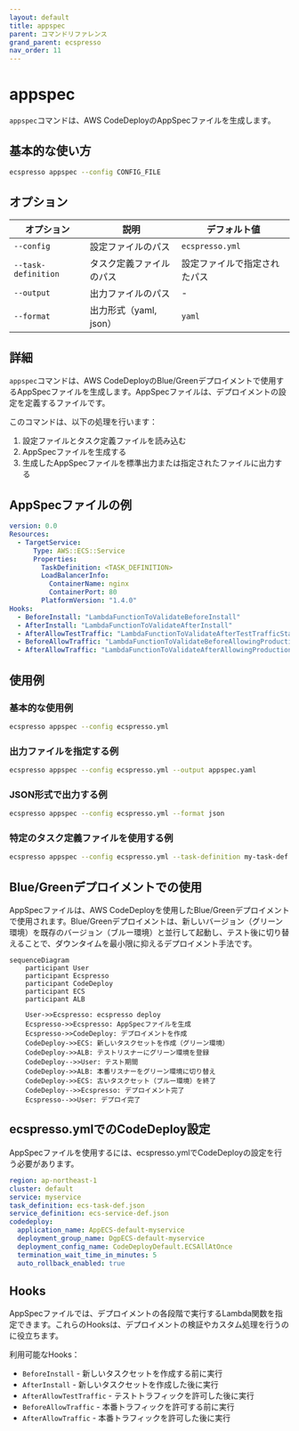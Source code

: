 ```yaml
---
layout: default
title: appspec
parent: コマンドリファレンス
grand_parent: ecspresso
nav_order: 11
---
```


# appspec

`appspec`コマンドは、AWS CodeDeployのAppSpecファイルを生成します。

## 基本的な使い方

```bash
ecspresso appspec --config CONFIG_FILE
```

## オプション

| オプション | 説明 | デフォルト値 |
|------------|------|-------------|
| `--config` | 設定ファイルのパス | `ecspresso.yml` |
| `--task-definition` | タスク定義ファイルのパス | 設定ファイルで指定されたパス |
| `--output` | 出力ファイルのパス | - |
| `--format` | 出力形式（yaml, json） | `yaml` |

## 詳細

`appspec`コマンドは、AWS CodeDeployのBlue/Greenデプロイメントで使用するAppSpecファイルを生成します。AppSpecファイルは、デプロイメントの設定を定義するファイルです。

このコマンドは、以下の処理を行います：

1. 設定ファイルとタスク定義ファイルを読み込む
2. AppSpecファイルを生成する
3. 生成したAppSpecファイルを標準出力または指定されたファイルに出力する

## AppSpecファイルの例

```yaml
version: 0.0
Resources:
  - TargetService:
      Type: AWS::ECS::Service
      Properties:
        TaskDefinition: <TASK_DEFINITION>
        LoadBalancerInfo:
          ContainerName: nginx
          ContainerPort: 80
        PlatformVersion: "1.4.0"
Hooks:
  - BeforeInstall: "LambdaFunctionToValidateBeforeInstall"
  - AfterInstall: "LambdaFunctionToValidateAfterInstall"
  - AfterAllowTestTraffic: "LambdaFunctionToValidateAfterTestTrafficStarts"
  - BeforeAllowTraffic: "LambdaFunctionToValidateBeforeAllowingProductionTraffic"
  - AfterAllowTraffic: "LambdaFunctionToValidateAfterAllowingProductionTraffic"
```

## 使用例

### 基本的な使用例

```bash
ecspresso appspec --config ecspresso.yml
```

### 出力ファイルを指定する例

```bash
ecspresso appspec --config ecspresso.yml --output appspec.yaml
```

### JSON形式で出力する例

```bash
ecspresso appspec --config ecspresso.yml --format json
```

### 特定のタスク定義ファイルを使用する例

```bash
ecspresso appspec --config ecspresso.yml --task-definition my-task-def.json
```

## Blue/Greenデプロイメントでの使用

AppSpecファイルは、AWS CodeDeployを使用したBlue/Greenデプロイメントで使用されます。Blue/Greenデプロイメントは、新しいバージョン（グリーン環境）を既存のバージョン（ブルー環境）と並行して起動し、テスト後に切り替えることで、ダウンタイムを最小限に抑えるデプロイメント手法です。

```mermaid
sequenceDiagram
    participant User
    participant Ecspresso
    participant CodeDeploy
    participant ECS
    participant ALB
    
    User->>Ecspresso: ecspresso deploy
    Ecspresso->>Ecspresso: AppSpecファイルを生成
    Ecspresso->>CodeDeploy: デプロイメントを作成
    CodeDeploy->>ECS: 新しいタスクセットを作成（グリーン環境）
    CodeDeploy->>ALB: テストリスナーにグリーン環境を登録
    CodeDeploy-->>User: テスト期間
    CodeDeploy->>ALB: 本番リスナーをグリーン環境に切り替え
    CodeDeploy->>ECS: 古いタスクセット（ブルー環境）を終了
    CodeDeploy-->>Ecspresso: デプロイメント完了
    Ecspresso-->>User: デプロイ完了
```

## ecspresso.ymlでのCodeDeploy設定

AppSpecファイルを使用するには、ecspresso.ymlでCodeDeployの設定を行う必要があります。

```yaml
region: ap-northeast-1
cluster: default
service: myservice
task_definition: ecs-task-def.json
service_definition: ecs-service-def.json
codedeploy:
  application_name: AppECS-default-myservice
  deployment_group_name: DgpECS-default-myservice
  deployment_config_name: CodeDeployDefault.ECSAllAtOnce
  termination_wait_time_in_minutes: 5
  auto_rollback_enabled: true
```

## Hooks

AppSpecファイルでは、デプロイメントの各段階で実行するLambda関数を指定できます。これらのHooksは、デプロイメントの検証やカスタム処理を行うのに役立ちます。

利用可能なHooks：

- `BeforeInstall` - 新しいタスクセットを作成する前に実行
- `AfterInstall` - 新しいタスクセットを作成した後に実行
- `AfterAllowTestTraffic` - テストトラフィックを許可した後に実行
- `BeforeAllowTraffic` - 本番トラフィックを許可する前に実行
- `AfterAllowTraffic` - 本番トラフィックを許可した後に実行
